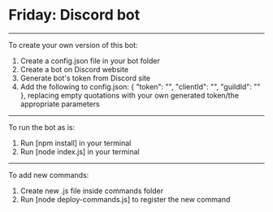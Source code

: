 # Friday: Discord bot

*****
To create your own version of this bot:
1. Create a config.json file in your bot folder
2. Create a bot on Discord website
3. Generate bot's token from Discord site
4. Add the following to config.json: { "token": "", "clientId": "", "guildId": "" }, replacing empty quotations with your own generated token/the appropriate parameters

*****
To run the bot as is:
1. Run [npm install] in your terminal
2. Run [node index.js] in your terminal

*****
To add new commands:
1. Create new .js file inside commands folder
2. Run [node deploy-commands.js] to register the new command